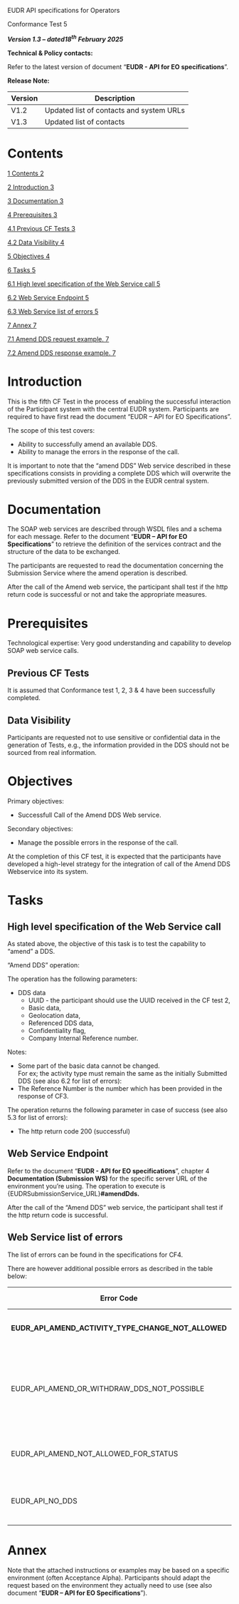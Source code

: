 EUDR API specifications for Operators

Conformance Test 5

**_Version 1.3 – dated18<sup>th</sup> February 2025_**

**Technical & Policy contacts:**

Refer to the latest version of document “**EUDR - API for EO specifications**”.

**Release Note:**

| Version | Description |
| --- | --- |
| V1.2 | Updated list of contacts and system URLs |
| V1.3 | Updated list of contacts |

# Contents

[1 Contents 2](#_Toc188286011)

[2 Introduction 3](#_Toc188286012)

[3 Documentation 3](#_Toc188286013)

[4 Prerequisites 3](#_Toc188286014)

[4.1 Previous CF Tests 3](#_Toc188286015)

[4.2 Data Visibility 4](#_Toc188286016)

[5 Objectives 4](#_Toc188286017)

[6 Tasks 5](#_Toc188286018)

[6.1 High level specification of the Web Service call 5](#_Toc188286019)

[6.2 Web Service Endpoint 5](#_Toc188286020)

[6.3 Web Service list of errors 5](#_Toc188286021)

[7 Annex 7](#_Toc188286022)

[7.1 Amend DDS request example. 7](#_Toc188286023)

[7.2 Amend DDS response example. 7](#_Toc188286024)

# Introduction

This is the fifth CF Test in the process of enabling the successful interaction of the Participant system with the central EUDR system. Participants are required to have first read the document “EUDR – API for EO Specifications”.

The scope of this test covers:

- Ability to successfully amend an available DDS.
- Ability to manage the errors in the response of the call.

It is important to note that the “amend DDS” Web service described in these specifications consists in providing a complete DDS which will overwrite the previously submitted version of the DDS in the EUDR central system.

# Documentation

The SOAP web services are described through WSDL files and a schema for each message. Refer to the document “**EUDR – API for EO Specifications**” to retrieve the definition of the services contract and the structure of the data to be exchanged.

The participants are requested to read the documentation concerning the Submission Service where the amend operation is described.

After the call of the Amend web service, the participant shall test if the http return code is successful or not and take the appropriate measures.

# Prerequisites

Technological expertise: Very good understanding and capability to develop SOAP web service calls.  

## Previous CF Tests

It is assumed that Conformance test 1, 2, 3 & 4 have been successfully completed.

## Data Visibility

Participants are requested not to use sensitive or confidential data in the generation of Tests, e.g., the information provided in the DDS should not be sourced from real information.

# Objectives

Primary objectives:

- Successfull Call of the Amend DDS Web service.

Secondary objectives:

- Manage the possible errors in the response of the call.

At the completion of this CF test, it is expected that the participants have developed a high-level strategy for the integration of call of the Amend DDS Webservice into its system.

# Tasks

## High level specification of the Web Service call

As stated above, the objective of this task is to test the capability to “amend” a DDS.

“Amend DDS” operation:

The operation has the following parameters:

- DDS data
  - UUID - the participant should use the UUID received in the CF test 2,
  - Basic data,
  - Geolocation data,
  - Referenced DDS data,
  - Confidentiality flag,
  - Company Internal Reference number.

Notes:

- Some part of the basic data cannot be changed.  
    For ex; the activity type must remain the same as the initially Submitted DDS (see also 6.2 for list of errors):
- The Reference Number is the number which has been provided in the response of CF3.

The operation returns the following parameter in case of success (see also 5.3 for list of errors):

- The http return code 200 (successful)  

## Web Service Endpoint

Refer to the document “**EUDR - API for EO specifications**”, chapter 4 **Documentation (Submission WS)** for the specific server URL of the environment you’re using. The operation to execute is {EUDRSubmissionService_URL}**#amendDds.**

After the call of the “Amend DDS” web service, the participant shall test if the http return code is successful.

## Web Service list of errors

The list of errors can be found in the specifications for CF4.

There are however additional possible errors as described in the table below:

| **Error Code** | **Error Description** |
| --- | --- |
| **EUDR_API_AMEND_ACTIVITY_TYPE_CHANGE_NOT_ALLOWED  <br>** | The existing DDS activity cannot be modified. |
| EUDR_API_AMEND_OR_WITHDRAW_DDS_NOT_POSSIBLE | The user cannot amend a DDS if it is referenced in another DDS or if the amend cutoff date has expired. |
| EUDR_API_AMEND_NOT_ALLOWED_FOR_STATUS | The user can only amend when the DDS is in status Available. |
| EUDR_API_NO_DDS | No DDS corresponding to the provided UUID. |

# Annex

Note that the attached instructions or examples may be based on a specific environment (often Acceptance Alpha). Participants should adapt the request based on the environment they actually need to use (see also document “**EUDR – API for EO Specifications**”).
